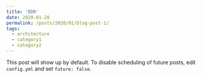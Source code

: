```yaml
---
title: 'DDR'
date: 2020-01-20
permalink: /posts/2020/01/blog-post-1/
tags:
  - architecture
  - category1
  - category2
---
```


This post will show up by default. To disable scheduling of future posts, edit `config.yml` and set `future: false`.
